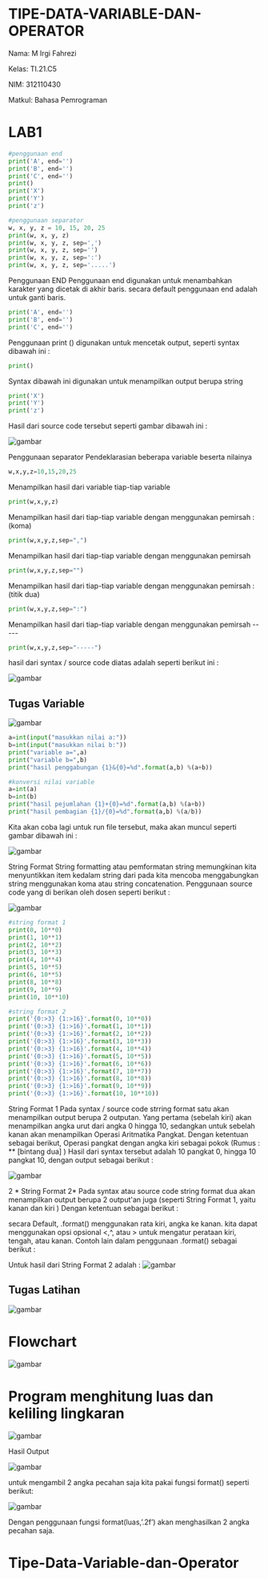 # TIPE-DATA-VARIABLE-DAN-OPERATOR
Nama: M Irgi Fahrezi

Kelas: TI.21.C5

NIM: 312110430

Matkul: Bahasa Pemrograman

# LAB1
```python
#penggunaan end
print('A', end='')
print('B', end='')
print('C', end='')
print()
print('X')
print('Y')
print('z')

#penggunaan separator
w, x, y, z = 10, 15, 20, 25
print(w, x, y, z)
print(w, x, y, z, sep=',')
print(w, x, y, z, sep='')
print(w, x, y, z, sep=':')
print(w, x, y, z, sep='.....')
````

Penggunaan END Penggunaan end digunakan untuk menambahkan karakter yang dicetak di akhir baris. secara default penggunaan end adalah untuk ganti baris.

```python
print('A', end='')
print('B', end='')
print('C', end='')
```
Penggunaan print () digunakan untuk mencetak output, seperti syntax dibawah ini :
```python
print()
```
Syntax dibawah ini digunakan untuk menampilkan output berupa string
```python
print('X')
print('Y')
print('z')
```
Hasil dari source code tersebut seperti gambar dibawah ini :

![gambar](https://user-images.githubusercontent.com/92860414/139844665-c1770f59-e714-40f0-96ad-d4d6623e634e.png)

Penggunaan separator
Pendeklarasian beberapa variable beserta nilainya
```python
w,x,y,z=10,15,20,25
```
Menampilkan hasil dari variable tiap-tiap variable
```python
print(w,x,y,z)
```
Menampilkan hasil dari tiap-tiap variable dengan menggunakan pemirsah : (koma)
```python
print(w,x,y,z,sep=",")
```
Menampilkan hasil dari tiap-tiap variable dengan menggunakan pemirsah

```python
print(w,x,y,z,sep="")
```
Menampilkan hasil dari tiap-tiap variable dengan menggunakan pemirsah : (titik dua)
```python
print(w,x,y,z,sep=":")
```
Menampilkan hasil dari tiap-tiap variable dengan menggunakan pemirsah -----
```python
print(w,x,y,z,sep="-----")
```
hasil dari syntax / source code diatas adalah seperti berikut ini :

![gambar](https://user-images.githubusercontent.com/92860414/139844989-092f45f9-cbe6-471c-a702-1b9719f66cd1.png)

## Tugas Variable

![gambar](https://user-images.githubusercontent.com/72906579/98073838-c5123100-1e9b-11eb-8f98-b9169d72f107.png)
```python
a=int(input("masukkan nilai a:"))
b=int(input("masukkan nilai b:"))
print("variable a=",a)
print("variable b=",b)
print("hasil penggabungan {1}&{0}=%d".format(a,b) %(a+b))

#konversi nilai variable
a=int(a)
b=int(b)
print("hasil pejumlahan {1}+{0}=%d".format(a,b) %(a+b))
print("hasil pembagian {1}/{0}=%d".format(a,b) %(a/b))
```
Kita akan coba lagi untuk run file tersebut, maka akan muncul seperti gambar dibawah ini :

![gambar](https://user-images.githubusercontent.com/92860414/139845691-6cae666a-c484-46d2-9ae2-3023784157eb.png)

String Format
String formatting atau pemformatan string memungkinan kita menyuntikkan item kedalam string dari pada kita mencoba menggabungkan string menggunakan koma atau string concatenation.
Penggunaan source code yang di berikan oleh dosen seperti berikut :

![gambar](https://user-images.githubusercontent.com/72906579/98077922-ab74e780-1ea3-11eb-9a0f-af6e704ccd67.png)

```python
#string format 1
print(0, 10**0)
print(1, 10**1)
print(2, 10**2)
print(3, 10**3)
print(4, 10**4)
print(5, 10**5)
print(6, 10**5)
print(8, 10**8)
print(9, 10**9)
print(10, 10**10)

#string format 2
print('{0:>3} {1:>16}'.format(0, 10**0))
print('{0:>3} {1:>16}'.format(1, 10**1))
print('{0:>3} {1:>16}'.format(2, 10**2))
print('{0:>3} {1:>16}'.format(3, 10**3))
print('{0:>3} {1:>16}'.format(4, 10**4))
print('{0:>3} {1:>16}'.format(5, 10**5))
print('{0:>3} {1:>16}'.format(6, 10**6))
print('{0:>3} {1:>16}'.format(7, 10**7))
print('{0:>3} {1:>16}'.format(8, 10**8))
print('{0:>3} {1:>16}'.format(9, 10**9))
print('{0:>3} {1:>16}'.format(10, 10**10))
```
String Format 1
Pada syntax / source code strring format satu akan menampilkan output berupa 2 outputan.
Yang pertama (sebelah kiri) akan menampilkan angka urut dari angka 0 hingga 10, sedangkan untuk sebelah kanan akan menampilkan Operasi Aritmatika Pangkat.
Dengan ketentuan sebagai berikut, Operasi pangkat dengan angka kiri sebagai pokok (Rumus : ** [bintang dua] )
Hasil dari syntax tersebut adalah 10 pangkat 0, hingga 10 pangkat 10, dengan output sebagai berikut :

![gambar](https://user-images.githubusercontent.com/92860414/140012781-3ab41463-c486-4c1a-ad5c-673abad11a15.png)

2 * String Format 2*
Pada syntax atau source code string format dua akan menampilkan output berupa 2 output'an juga (seperti String Format 1, yaitu kanan dan kiri )
Dengan ketentuan sebagai berikut :

secara Default, .format() menggunakan rata kiri, angka ke kanan. kita dapat menggunakan opsi opsional <,^, atau > untuk mengatur perataan kiri, tengah, atau kanan. Contoh lain dalam penggunaan .format() sebagai berikut :

Untuk hasil dari String Format 2 adalah :
![gambar](https://user-images.githubusercontent.com/92860414/140013010-e03be1cc-270e-4d49-900b-19a88be9c0fd.png)




## Tugas Latihan
![gambar](https://user-images.githubusercontent.com/92860414/139846060-c8f5bba5-45c8-4560-be83-f5f6e3a7da83.png)

# Flowchart
![gambar](https://user-images.githubusercontent.com/92860414/139847099-e711ad6b-6ed9-4ecb-a321-9d27321c3406.png)

# Program menghitung luas dan keliling lingkaran

![gambar](https://user-images.githubusercontent.com/92860414/139847354-6ae7d855-746a-4fe9-a1b3-051f682c1450.png)

Hasil Output

![gambar](https://user-images.githubusercontent.com/92860414/139848894-6ecd24c9-ebf6-427a-8b02-70fa239417ea.png)

untuk mengambil 2 angka pecahan saja kita pakai fungsi format() seperti berikut:

![gambar](https://user-images.githubusercontent.com/92860414/139849197-31e6c23d-cd3f-4ef0-8045-6bc7d9b85d2c.png)

Dengan penggunaan fungsi format(luas,’.2f’) akan menghasilkan 2 angka pecahan saja.
# Tipe-Data-Variable-dan-Operator
